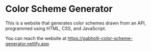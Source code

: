 # Color Scheme Generator

 This is a website that generates color schemes drawn from an API, programmed using HTML, CSS, and JavaScript.

 You can reach the website at https://gabholli-color-scheme-generator.netlify.app
